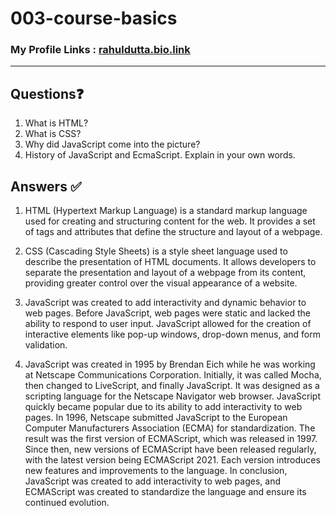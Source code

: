 # 003-course-basics

### My Profile Links : [rahuldutta.bio.link](https://rahuldutta.bio.link)

---

## Questions❓

1. What is HTML?
2. What is CSS?
3. Why did JavaScript come into the picture?
4. History of JavaScript and EcmaScript. Explain in your own words.

## Answers ✅



1. HTML (Hypertext Markup Language) is a standard markup language used for creating and structuring content for the web. It provides a set of tags and attributes that define the structure and layout of a webpage.

2. CSS (Cascading Style Sheets) is a style sheet language used to describe the presentation of HTML documents. It allows developers to separate the presentation and layout of a webpage from its content, providing greater control over the visual appearance of a website.

3. JavaScript was created to add interactivity and dynamic behavior to web pages. Before JavaScript, web pages were static and lacked the ability to respond to user input. JavaScript allowed for the creation of interactive elements like pop-up windows, drop-down menus, and form validation.

4. JavaScript was created in 1995 by Brendan Eich while he was working at Netscape Communications Corporation. Initially, it was called Mocha, then changed to LiveScript, and finally JavaScript. It was designed as a scripting language for the Netscape Navigator web browser. JavaScript quickly became popular due to its ability to add interactivity to web pages.
In 1996, Netscape submitted JavaScript to the European Computer Manufacturers Association (ECMA) for standardization. The result was the first version of ECMAScript, which was released in 1997. Since then, new versions of ECMAScript have been released regularly, with the latest version being ECMAScript 2021. Each version introduces new features and improvements to the language.
In conclusion, JavaScript was created to add interactivity to web pages, and ECMAScript was created to standardize the language and ensure its continued evolution.